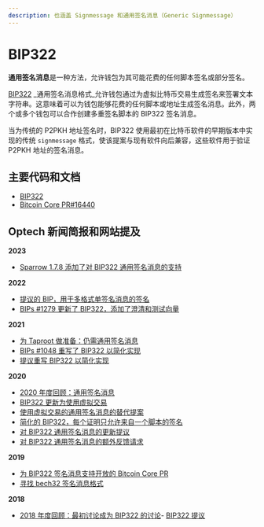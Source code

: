 ```yaml
---
description: 也涵盖 Signmessage 和通用签名消息（Generic Signmessage）
---
```


# BIP322

**通用签名消息**是一种方法，允许钱包为其可能花费的任何脚本签名或部分签名。

[BIP322](https://github.com/bitcoin/bips/blob/master/bip-0322.mediawiki) _通用签名消息格式_允许钱包通过为虚拟比特币交易生成签名来签署文本字符串。这意味着可以为钱包能够花费的任何脚本或地址生成签名消息。此外，两个或多个钱包可以合作创建多重签名脚本的 BIP322 签名消息。

当为传统的 P2PKH 地址签名时，BIP322 使用最初在比特币软件的早期版本中实现的传统 `signmessage` 格式，使该提案与现有软件向后兼容，这些软件用于验证 P2PKH 地址的签名消息。

## 主要代码和文档

* [BIP322](https://github.com/bitcoin/bips/blob/master/bip-0322.mediawiki)
* [Bitcoin Core PR#16440](https://github.com/bitcoin/bitcoin/pull/16440)

## Optech 新闻简报和网站提及

**2023**

* [Sparrow 1.7.8 添加了对 BIP322 通用签名消息的支持](https://bitcoinops.org/en/newsletters/2023/08/23/#sparrow-1-7-8-released)

**2022**

* [提议的 BIP，用于多格式单签名消息的签名](https://bitcoinops.org/en/newsletters/2022/07/27/#multiformat-single-sig-message-signing)
* [BIPs #1279 更新了 BIP322，添加了澄清和测试向量](https://bitcoinops.org/en/newsletters/2022/02/16/#bips-1279)

**2021**

* [为 Taproot 做准备：仍需通用签名消息](https://bitcoinops.org/en/newsletters/2021/09/29/#preparing-for-taproot-15-signmessage-protocol-still-needed)
* [BIPs #1048 重写了 BIP322 以简化实现](https://bitcoinops.org/en/newsletters/2021/02/10/#bips-1048)
* [提议重写 BIP322 以简化实现](https://bitcoinops.org/en/newsletters/2021/01/06/#proposed-updates-to-generic-signmessage)

**2020**

* [2020 年度回顾：通用签名消息](https://bitcoinops.org/en/newsletters/2020/12/23/#generic-signmessage)
* [BIP322 更新为使用虚拟交易](https://bitcoinops.org/en/newsletters/2020/10/28/#bips-1003)
* [使用虚拟交易的通用签名消息的替代提案](https://bitcoinops.org/en/newsletters/2020/10/07/#alternative-to-bip322-generic-signmessage)
* [简化的 BIP322，每个证明只允许来自一个脚本的签名](https://bitcoinops.org/en/newsletters/2020/05/06/#bips-903)
* [对 BIP322 通用签名消息的更新提议](https://bitcoinops.org/en/newsletters/2020/04/01/#proposed-update-to-bip322-generic-signmessage)
* [对 BIP322 通用签名消息的额外反馈请求](https://bitcoinops.org/en/newsletters/2020/03/11/#bip322-generic-signmessage-progress-or-perish)

**2019**

* [为 BIP322 签名消息支持开放的 Bitcoin Core PR](https://bitcoinops.org/en/newsletters/2019/07/31/#pr-opened-for-bip322-generic-signed-message-format)
* [寻找 bech32 签名消息格式](https://bitcoinops.org/en/bech32-sending-support/#bip322)

**2018**

* [2018 年度回顾：最初讨论成为 BIP322 的讨论](https://bitcoinops.org/en/newsletters/2018/12/28/#march)- [BIP322 提议](https://bitcoinops.org/en/newsletters/2018/09/18/#bip322-generic-signed-message-format)
